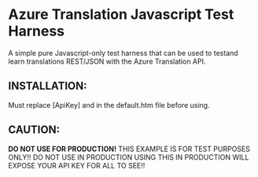 <h1>Azure Translation Javascript Test Harness</h1>
<p>A simple pure Javascript-only test harness that can be used to testand learn translations REST/JSON with the Azure Translation API. </p> 

<H2>INSTALLATION:</H2>
Must replace [ApiKey] and in the default.htm file before using.

<h2>CAUTION:</h2>
<b>DO NOT USE FOR PRODUCTION!</b>
THIS EXAMPLE IS FOR TEST PURPOSES ONLY!!  DO NOT USE IN PRODUCTION  
USING THIS IN PRODUCTION WILL EXPOSE YOUR API KEY FOR ALL TO SEE!!

